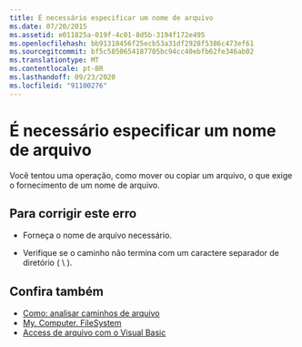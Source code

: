 ```yaml
---
title: É necessário especificar um nome de arquivo
ms.date: 07/20/2015
ms.assetid: e011825a-019f-4c01-8d5b-3194f172e495
ms.openlocfilehash: bb91318456f25ecb53a31df2928f5386c473ef61
ms.sourcegitcommit: bf5c5850654187705bc94cc40ebfb62fe346ab02
ms.translationtype: MT
ms.contentlocale: pt-BR
ms.lasthandoff: 09/23/2020
ms.locfileid: "91100276"
---
```

# <a name="you-must-specify-a-file-name"></a>É necessário especificar um nome de arquivo

Você tentou uma operação, como mover ou copiar um arquivo, o que exige o fornecimento de um nome de arquivo.  
  
## <a name="to-correct-this-error"></a>Para corrigir este erro  
  
- Forneça o nome de arquivo necessário.  
  
- Verifique se o caminho não termina com um caractere separador de diretório ( \\ ).  
  
## <a name="see-also"></a>Confira também

- [Como: analisar caminhos de arquivo](../developing-apps/programming/drives-directories-files/how-to-parse-file-paths.md)
- [My. Computer. FileSystem](xref:Microsoft.VisualBasic.FileIO.FileSystem)
- [Access de arquivo com o Visual Basic](../developing-apps/programming/drives-directories-files/file-access.md)
